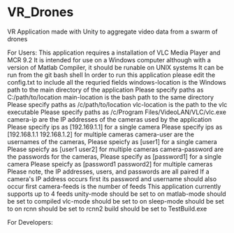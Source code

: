 # VR_Drones
VR Application made with Unity to aggregate video data from a swarm of drones

For Users:
This application requires a installation of VLC Media Player and MCR 9.2
It is intended for use on a Windows computer although with a version of Matlab
Compiler, it should be runable on UNIX systems
It can be run from the git bash shell
In order to run this application please edit the config.txt to include all the requried
fields
windows-location is the Windows path to the main directory of the application
Please specify paths as C:/path/to/location
main-location is the bash path to the same directory
Please specify paths as /c/path/to/location
vlc-location is the path to the vlc executable 
Please specify paths as /c/Program Files/VideoLAN/VLC/vlc.exe
camera-ip are the IP addresses of the cameras used by the application
Please specify ips as [192.169.1.1] for a single camera
Please specify ips as [192.168.1.1 192.168.1.2] for multiple cameras
camera-user are the usernames of the cameras,
Please speicfy as [user1] for a single camera
Please speicfy as [user1 user2] for multiple cameras
camera-password are the passwords for the cameras,
Please specify as [password1] for a single camera
Please speicfy as [password1 password2] for multiple cameras
Please note, the IP addresses, users, and passwords are all paired
If a camera's IP address occurs first its password and username should
also occur first
camera-feeds is the number of feeds
This application currently supports up to 4 feeds
unity-mode should be set to on
matlab-mode should be set to compiled
vlc-mode should be set to on
sleep-mode should be set to on
rcnn should be set to rcnn2
build should be set to TestBuild.exe



For Developers:		
